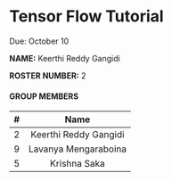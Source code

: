 # Tensor Flow Tutorial

Due: October 10

**NAME:** Keerthi Reddy Gangidi

**ROSTER NUMBER:** 2

#### GROUP MEMBERS

| #        | Name                 |
|:--------:|:--------------------:|
|   2      |    Keerthi Reddy Gangidi         |
|   9     |    Lavanya Mengaraboina        |
|   5      |    Krishna Saka      |
